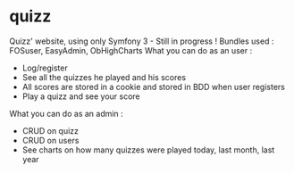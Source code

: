 # quizz
Quizz' website, using only Symfony 3 - Still in progress ! Bundles used : FOSuser, EasyAdmin, ObHighCharts
What you can do as an user :
- Log/register
- See all the quizzes he played and his scores
- All scores are stored in a cookie and stored in BDD when user registers
- Play a quizz and see your score

What you can do as an admin :
- CRUD on quizz
- CRUD on users
- See charts on how many quizzes were played today, last month, last year
